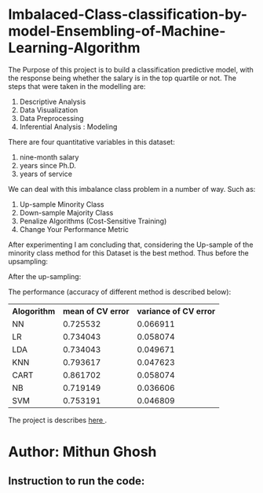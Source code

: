 <h1> Imbalaced-Class-classification-by-model-Ensembling-of-Machine-Learning-Algorithm</h1>

<p1>The Purpose of this project is to build a classification predictive model, with the response being whether the salary is in the top quartile or not.
The steps that were taken in the modelling are:
  <ol>
    <li>
    Descriptive Analysis</li>
 <li>Data Visualization</li>
 <li>Data Preprocessing</li>
 <li>Inferential Analysis : Modeling
</li>
    </ol>
There are four quantitative variables in this dataset: 
 <ol>
    <li>nine-month salary</li>
    <li>years since Ph.D.</li>
    <li>years of service</li>
    </ol>
</p1>
We can deal with this imbalance class problem in a number of way. Such as:
<ol><li>Up-sample Minority Class</li>
<li>Down-sample Majority Class</li>
<li>Penalize Algorithms (Cost-Sensitive Training)</li>
<li>Change Your Performance Metric</li></ol>

After experimenting I am concluding that, considering the Up-sample of the minority class method for this Dataset is the best method.
Thus before the upsampling:

After the up-sampling:


The performance (accuracy of different method is described below):
<table style="width:100%">
<tr>
  <th>Alogorithm</th>  <th>mean of CV error</th> <th>variance of CV error</th></tr>
  
<tr><td>NN</td>               <td>0.725532    </td>         <td>    0.066911</td></tr>
<tr><td>LR  </td>               <td> 0.734043   </td>          <td>   0.058074</td></tr>
<tr><td>LDA   </td>          <td>  0.734043  </td>           <td>   0.049671</td></tr>
<tr><td>KNN  </td>          <td>  0.793617   </td>          <td>   0.047623</td></tr>
<tr><td>CART  </td>         <td>  0.861702  </td>           <td>  0.058074</td></tr>
<tr><td>NB   </td>          <td>   0.719149  </td>          <td>    0.036606</td></tr>
<tr><td>SVM   </td>        <td>  0.753191  </td>            <td>  0.046809</td></tr>

</table>
The project is describes <a href="url"> here </a>.

<h1>Author: Mithun Ghosh</h1>
<h2> Instruction to run the code:</h2>
</p2></p2>
